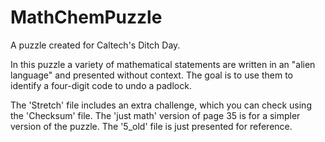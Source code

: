 # MathChemPuzzle
A puzzle created for Caltech's Ditch Day.

In this puzzle a variety of mathematical statements are written in an "alien language" and presented without context.
The goal is to use them to identify a four-digit code to undo a padlock.

The 'Stretch' file includes an extra challenge, which you can check using the 'Checksum' file. The 'just math' version of page 35 is for a simpler version of the puzzle. The '5\_old' file is just presented for reference.

